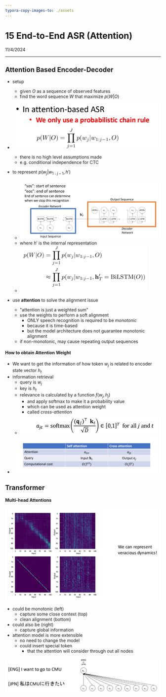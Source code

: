 ```yaml
---
typora-copy-images-to: ./assets
---
```


# 15 End-to-End ASR (Attention)

11/4/2024

___



## Attention Based Encoder-Decoder

- setup

  - given $O$ as a sequence of observed features
  - find the word sequence $W$ that maximize $p(W|O)$

- ![image-20241104160340111](./assets/image-20241104160340111.png)

  - there is no high level assumptions made
  - e.g. conditional independence for CTC

- to represent $p(w_j|w_{1:j-1}, h')$

  - ![image-20241104160617789](./assets/image-20241104160617789.png)
  - where $h'$ is the internal representation
  - ![image-20241104160724887](./assets/image-20241104160724887.png)

- use **attention** to solve the alignment issue

  - "attention is just a weighted sum"
  - use the weights to perform a soft alignment
    - ONLY speech recognition is required to be *monotonic*
    - because it is time-based
    - but the model architecture does not guarantee monotonic alignment
  - if non-monotonic, may cause repeating output sequences





#### How to obtain Attention Weight

- We want to get the information of how token $w_j$ is related to encoder state vector $h_t$
- information retrieval
  - query is $w_j$
  - key is $h_t$
  - relevance is calculated by a function $f (w_j, h_j)$
    - and apply softmax to make it a probability value
    - which can be used as attention weight
    - called *cross-attention*
  - ![image-20241104162058379](./assets/image-20241104162058379.png)
- ![image-20241104162136761](./assets/image-20241104162136761.png)





## Transformer



#### Multi-head Attentions

![image-20241104163123660](./assets/image-20241104163123660.png)

- could be monotonic (left)
  - capture some close context (top)
  - clean alignment (bottom)
- could also be (right)
  - capture global information
- attention model is more extensible
  - no need to change the model
  - could insert special token
    - that the attention will consider through out all nodes

![image-20241104163354403](./assets/image-20241104163354403.png)











